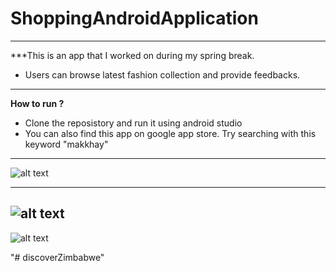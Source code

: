 # ShoppingAndroidApplication
---
***This is an app that I worked on during my spring break.
* Users can browse latest fashion collection and provide feedbacks.
---
**How to run ?**
* Clone the reposistory and run it using android studio
* You can also find this app on google app store. Try searching with this keyword "makkhay" 
---
![alt text](https://github.com/makkhay/ShoppingAndroidApplication/blob/master/Screen%20Shot%202017-05-18%20at%203.32.55%20PM.png)

---
![alt text](https://github.com/makkhay/ShoppingAndroidApplication/blob/master/Screen%20Shot%202017-05-18%20at%203.32.30%20PM.png)
---
![alt text](https://github.com/makkhay/ShoppingAndroidApplication/blob/master/Screen%20Shot%202017-05-18%20at%203.31.18%20PM.png)



"# discoverZimbabwe" 
